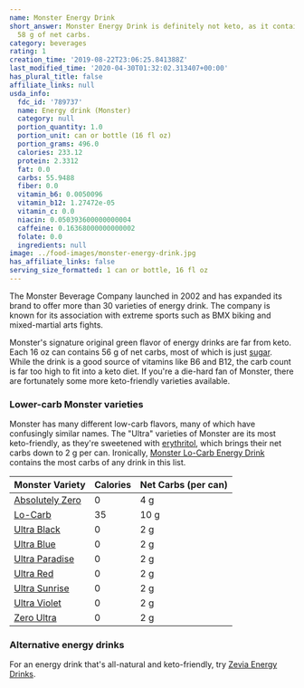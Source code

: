 ```yaml
---
name: Monster Energy Drink
short_answer: Monster Energy Drink is definitely not keto, as it contains a whopping
  58 g of net carbs.
category: beverages
rating: 1
creation_time: '2019-08-22T23:06:25.841388Z'
last_modified_time: '2020-04-30T01:32:02.313407+00:00'
has_plural_title: false
affiliate_links: null
usda_info:
  fdc_id: '789737'
  name: Energy drink (Monster)
  category: null
  portion_quantity: 1.0
  portion_unit: can or bottle (16 fl oz)
  portion_grams: 496.0
  calories: 233.12
  protein: 2.3312
  fat: 0.0
  carbs: 55.9488
  fiber: 0.0
  vitamin_b6: 0.0050096
  vitamin_b12: 1.27472e-05
  vitamin_c: 0.0
  niacin: 0.050393600000000004
  caffeine: 0.16368000000000002
  folate: 0.0
  ingredients: null
image: ../food-images/monster-energy-drink.jpg
has_affiliate_links: false
serving_size_formatted: 1 can or bottle, 16 fl oz
---
```

The Monster Beverage Company launched in 2002 and has expanded its brand to offer more than 30 varieties of energy drink. The company is known for its association with extreme sports such as BMX biking and mixed-martial arts fights.

Monster's signature original green flavor of energy drinks are far from keto. Each 16 oz can contains 56 g of net carbs, most of which is just [sugar](/sugar). While the drink is a good source of vitamins like B6 and B12, the carb count is far too high to fit into a keto diet. If you're a die-hard fan of Monster, there are fortunately some more keto-friendly varieties available.

### Lower-carb Monster varieties

Monster has many different low-carb flavors, many of which have confusingly similar names. The "Ultra" varieties of Monster are its most keto-friendly, as they're sweetened with [erythritol](/erythritol), which brings their net carbs down to 2 g per can. Ironically, [Monster Lo-Carb Energy Drink](https://amzn.to/2HkR6K1) contains the most carbs of any drink in this list.

| Monster Variety | Calories | Net Carbs (per can) |
|---------------------|-----------|-------------------------|
| [Absolutely Zero](https://amzn.to/320WRnR) | 0 | 4 g |
| [Lo-Carb](https://amzn.to/2HkR6K1) | 35 | 10 g |
| [Ultra Black](https://amzn.to/31XkjCw) | 0 | 2 g |
| [Ultra Blue](https://amzn.to/2NmgxyJ) | 0 | 2 g |
| [Ultra Paradise](https://amzn.to/2ZiAtc5) | 0 | 2 g |
| [Ultra Red](https://amzn.to/2TUNUK6) | 0 | 2 g |
| [Ultra Sunrise](https://amzn.to/2HkR6K1) | 0 | 2 g |
| [Ultra Violet](https://amzn.to/2ZcoJZg) | 0 | 2 g |
| [Zero Ultra](https://amzn.to/2TSBu5m) | 0 | 2 g |

### Alternative energy drinks

For an energy drink that's all-natural and keto-friendly, try [Zevia Energy Drinks](/zevia-energy-drinks).
